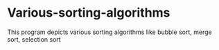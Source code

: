 # Various-sorting-algorithms
This program depicts various sorting algorithms like bubble sort, merge sort, selection sort
